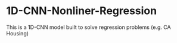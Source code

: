 # 1D-CNN-Nonliner-Regression
This is a 1D-CNN model built to solve regression problems (e.g. CA Housing)
